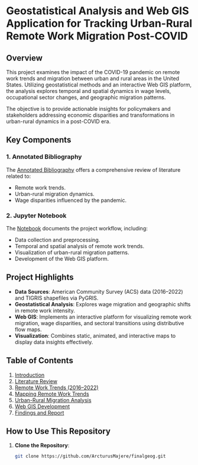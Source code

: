 # Geostatistical Analysis and Web GIS Application for Tracking Urban-Rural Remote Work Migration Post-COVID

## Overview
This project examines the impact of the COVID-19 pandemic on remote work trends and migration between urban and rural areas in the United States. Utilizing geostatistical methods and an interactive Web GIS platform, the analysis explores temporal and spatial dynamics in wage levels, occupational sector changes, and geographic migration patterns.

The objective is to provide actionable insights for policymakers and stakeholders addressing economic disparities and transformations in urban-rural dynamics in a post-COVID era.

## Key Components
### 1. **Annotated Bibliography**
The [Annotated Bibliography](https://github.com/ArcturusMajere/finalgeog/blob/main/appendix%20A.pdf) offers a comprehensive review of literature related to:
- Remote work trends.
- Urban-rural migration dynamics.
- Wage disparities influenced by the pandemic.

### 2. **Jupyter Notebook**
The [Notebook](https://github.com/ArcturusMajere/finalgeog/blob/main/updated_final2.ipynb) documents the project workflow, including:
- Data collection and preprocessing.
- Temporal and spatial analysis of remote work trends.
- Visualization of urban-rural migration patterns.
- Development of the Web GIS platform.

## Project Highlights
- **Data Sources**: American Community Survey (ACS) data (2016–2022) and TIGRIS shapefiles via PyGRIS.
- **Geostatistical Analysis**: Explores wage migration and geographic shifts in remote work intensity.
- **Web GIS**: Implements an interactive platform for visualizing remote work migration, wage disparities, and sectoral transitions using distributive flow maps.
- **Visualization**: Combines static, animated, and interactive maps to display data insights effectively.

## Table of Contents
1. [Introduction](#introduction)
2. [Literature Review](#literature-review)
3. [Remote Work Trends (2016–2022)](#remote-work-trends-2016–2022)
4. [Mapping Remote Work Trends](#mapping-remote-work-trends)
5. [Urban-Rural Migration Analysis](#urban-rural-migration-analysis)
6. [Web GIS Development](#web-gis-development)
7. [Findings and Report](#findings-and-report)

## How to Use This Repository
1. **Clone the Repository**:
   ```bash
   git clone https://github.com/ArcturusMajere/finalgeog.git
